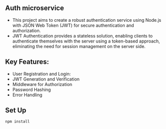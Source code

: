 ## Auth microservice

- This project aims to create a robust authentication service using Node.js with JSON Web Token (JWT) for secure authentication and authorization.
- JWT Authentication provides a stateless solution, enabling clients to authenticate themselves with the server using a token-based approach, eliminating the need for session management on the server side.

## Key Features:
- User Registration and Login:
- JWT Generation and Verification
- Middleware for Authorization
- Password Hashing
- Error Handling

## Set Up
```
npm install

```

